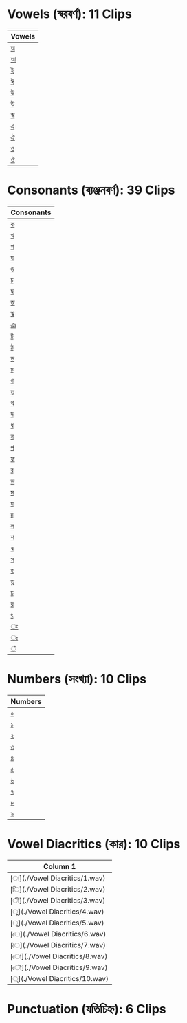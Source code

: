 # Vowels (স্বরবর্ণ): 11 Clips

| Vowels |
|----------|
| [অ](./Vowels/1.wav) |
| [আ](./Vowels/2.wav) |
| [ই](./Vowels/3.wav) |
| [ঈ](./Vowels/4.wav) |
| [উ](./Vowels/5.wav) |
| [ঊ](./Vowels/6.wav) |
| [ঋ](./Vowels/7.wav) |
| [এ](./Vowels/8.wav) |
| [ঐ](./Vowels/9.wav) |
| [ও](./Vowels/10.wav) |
| [ঔ](./Vowels/11.wav) |

# Consonants (ব্যঞ্জনবর্ণ): 39 Clips

| Consonants |
|----------|
| [ক](./Consonants/1.wav) |
| [খ](./Consonants/2.wav) |
| [গ](./Consonants/3.wav) |
| [ঘ](./Consonants/4.wav) |
| [ঙ](./Consonants/5.wav) |
| [চ](./Consonants/6.wav) |
| [ছ](./Consonants/7.wav) |
| [জ](./Consonants/8.wav) |
| [ঝ](./Consonants/9.wav) |
| [ঞ](./Consonants/10.wav) |
| [ট](./Consonants/11.wav) |
| [ঠ](./Consonants/12.wav) |
| [ড](./Consonants/13.wav) |
| [ঢ](./Consonants/14.wav) |
| [ণ](./Consonants/15.wav) |
| [ত](./Consonants/16.wav) |
| [থ](./Consonants/17.wav) |
| [দ](./Consonants/18.wav) |
| [ধ](./Consonants/19.wav) |
| [ন](./Consonants/20.wav) |
| [প](./Consonants/21.wav) |
| [ফ](./Consonants/22.wav) |
| [ব](./Consonants/23.wav) |
| [ভ](./Consonants/24.wav) |
| [ম](./Consonants/25.wav) |
| [য](./Consonants/26.wav) |
| [র](./Consonants/27.wav) |
| [ল](./Consonants/28.wav) |
| [শ](./Consonants/29.wav) |
| [ষ](./Consonants/30.wav) |
| [স](./Consonants/31.wav) |
| [হ](./Consonants/32.wav) |
| [ড়](./Consonants/33.wav) |
| [ঢ়](./Consonants/34.wav) |
| [য়](./Consonants/35.wav) |
| [ৎ](./Consonants/36.wav) |
| [ং](./Consonants/37.wav) |
| [ঃ](./Consonants/38.wav) |
| [ঁ](./Consonants/39.wav) |

# Numbers (সংখ্যা): 10 Clips

| Numbers |
|----------|
| [০](./Numbers/1.wav) |
| [১](./Numbers/2.wav) |
| [২](./Numbers/3.wav) |
| [৩](./Numbers/4.wav) |
| [৪](./Numbers/5.wav) |
| [৫](./Numbers/6.wav) |
| [৬](./Numbers/7.wav) |
| [৭](./Numbers/8.wav) |
| [৮](./Numbers/9.wav) |
| [৯](./Numbers/10.wav) |


# Vowel Diacritics (কার): 10 Clips

| Column 1 |
|----------|
| [া](./Vowel Diacritics/1.wav) |
| [ি](./Vowel Diacritics/2.wav) |
| [ী](./Vowel Diacritics/3.wav) |
| [ু](./Vowel Diacritics/4.wav) |
| [ূ](./Vowel Diacritics/5.wav) |
| [ে](./Vowel Diacritics/6.wav) |
| [ৈ](./Vowel Diacritics/7.wav) |
| [ো](./Vowel Diacritics/8.wav) |
| [ৌ](./Vowel Diacritics/9.wav) |
| [ৃ](./Vowel Diacritics/10.wav) |


# Punctuation (যতিচিহ্ন): 6 Clips

